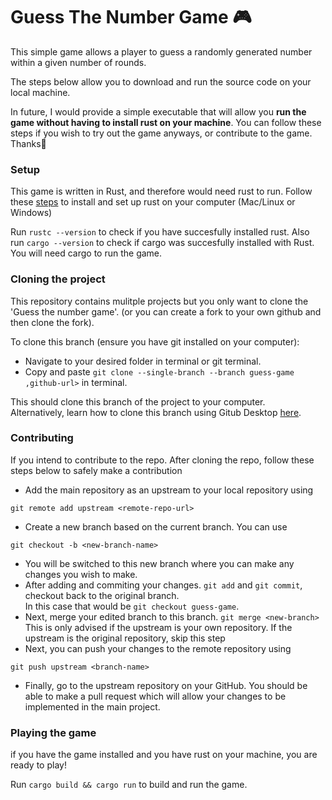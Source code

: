 # Guess The Number Game 🎮

This simple game allows a player to guess a randomly generated number within a given number of rounds.

The steps below allow you to download and run the source code on your local machine.

In future, I would provide a simple executable that will allow you **run the game without having to install rust on your machine**.
You can follow these steps if you wish to try out the game anyways, or contribute to the game. Thanks🤩

### Setup
This game is written in Rust, and therefore would need rust to run.
Follow these [steps](https://doc.rust-lang.org/book/ch01-01-installation.html) to install and set up rust on your computer (Mac/Linux or Windows)

Run
`rustc --version` to check if you have succesfully installed rust.
Also run `cargo --version` to check if cargo was succesfully installed with Rust.<br/>
You will need cargo to run the game.

### Cloning the project
This repository contains mulitple projects but you only want to clone the 'Guess the number game'. (or you can create a fork to your own github and then clone the fork).

To clone this branch (ensure you have git installed on your computer):
* Navigate to your desired folder in terminal or git terminal.
* Copy and paste `git clone --single-branch --branch guess-game ,github-url>` in terminal.

This should clone this branch of the project to your computer.<br/>
Alternatively, learn how to clone this branch using Gitub Desktop [here](https://docs.github.com/en/desktop/contributing-and-collaborating-using-github-desktop/adding-and-cloning-repositories/cloning-and-forking-repositories-from-github-desktop).

### Contributing
If you intend to contribute to the repo.
After cloning the repo, follow these steps below to safely make a contribution
* Add the main repository as an upstream to your local repository using
```
git remote add upstream <remote-repo-url>
```
* Create a new branch based on the current branch. You can use
```
git checkout -b <new-branch-name>
```
* You will be switched to this new branch where you can make any changes you wish to make.
* After adding and commiting your changes. `git add` and `git commit`, checkout back to the original branch.<br/>
In this case that would be `git checkout guess-game`.
* Next, merge your edited branch to this branch.
`git merge <new-branch>`<br/>
This is only advised if the upstream is your own repository. If the upstream is the original repository, skip this step
* Next, you can push your changes to the remote repository using
```
git push upstream <branch-name>
```
* Finally, go to the upstream repository on your GitHub. You should be able to make a pull request which will allow your changes to be implemented in the main project.

### Playing the game
if you have the game installed and you have rust on your machine, you are ready to play!

Run `cargo build && cargo run` to build and run the game.